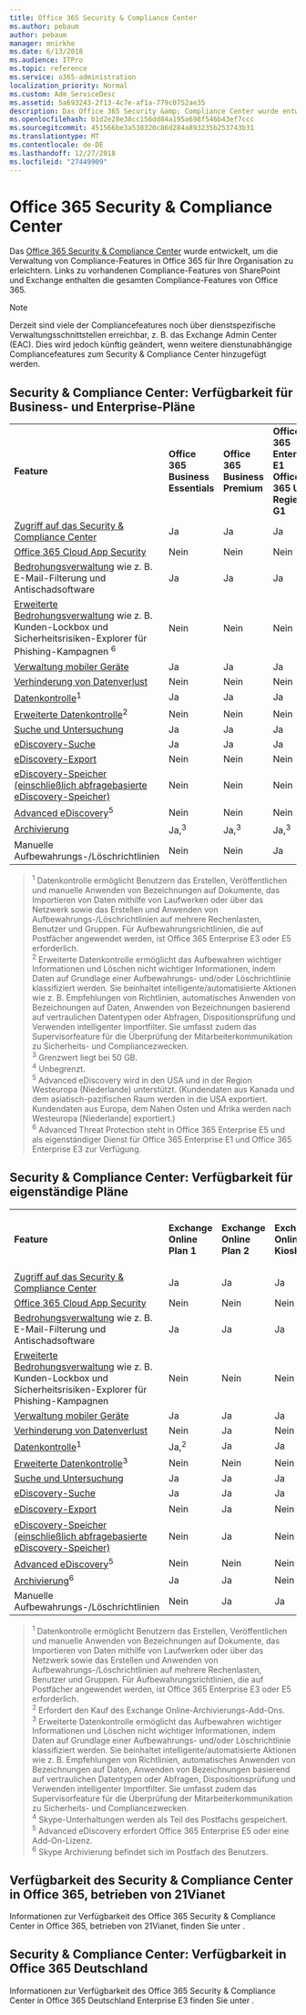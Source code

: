 ```yaml
---
title: Office 365 Security & Compliance Center
ms.author: pebaum
author: pebaum
manager: mnirkhe
ms.date: 6/13/2018
ms.audience: ITPro
ms.topic: reference
ms.service: o365-administration
localization_priority: Normal
ms.custom: Adm_ServiceDesc
ms.assetid: 5a693243-2f13-4c7e-af1a-779c0752ae35
description: Das Office 365 Security &amp; Compliance Center wurde entwickelt, um die Verwaltung von Compliance-Features in Office 365 für Ihre Organisation zu erleichtern. Links zu vorhandenen Compliance-Features von SharePoint und Exchange enthalten die gesamten Compliance-Features von Office 365.
ms.openlocfilehash: b1d2e28e38cc156dd84a195a698f546b43ef7ccc
ms.sourcegitcommit: 451566be3a538320c86d284a893235b253743b31
ms.translationtype: MT
ms.contentlocale: de-DE
ms.lasthandoff: 12/27/2018
ms.locfileid: "27449909"
---
```

# <a name="office-365-security-amp-compliance-center"></a>Office 365 Security &amp; Compliance Center

Das [Office 365 Security &amp; Compliance Center](https://go.microsoft.com/fwlink/?LinkID=824876) wurde entwickelt, um die Verwaltung von Compliance-Features in Office 365 für Ihre Organisation zu erleichtern. Links zu vorhandenen Compliance-Features von SharePoint und Exchange enthalten die gesamten Compliance-Features von Office 365. 
  
> [!NOTE]
> Derzeit sind viele der Compliancefeatures noch über dienstspezifische Verwaltungsschnittstellen erreichbar, z. B. das Exchange Admin Center (EAC). Dies wird jedoch künftig geändert, wenn weitere dienstunabhängige Compliancefeatures zum Security &amp; Compliance Center hinzugefügt werden. 
  
## <a name="security-amp-compliance-center-availability-for-business-and-enterprise-plans"></a>Security &amp; Compliance Center: Verfügbarkeit für Business- und Enterprise-Pläne

||||||||
|:-----|:-----|:-----|:-----|:-----|:-----|:-----|
|**Feature** <br/> |**Office 365 Business Essentials** <br/> |**Office 365 Business Premium** <br/> |**Office 365 Enterprise E1** <br/> **Office 365 US-Regierung G1** <br/> |**Office 365 Enterprise E3** <br/> **Office 365 US-Regierung G3** <br/> |**Office 365 Enterprise E5** <br/> |**Office 365 Enterprise F1** <br/> **Office 365 US-Regierung F1** <br/> |
|[Zugriff auf das Security &amp; Compliance Center](https://go.microsoft.com/fwlink/?linkid=841313) <br/> |Ja  <br/> |Ja  <br/> |Ja  <br/> |Ja  <br/> |Ja  <br/> |Ja  <br/> |
|[Office 365 Cloud App Security](https://go.microsoft.com/fwlink/?linkid=845423) <br/> |Nein  <br/> |Nein  <br/> |Nein  <br/> |Nein  <br/> |Ja  <br/> |Nein  <br/> |
|[Bedrohungsverwaltung](https://go.microsoft.com/fwlink/?linkid=845550) wie z. B. E-Mail-Filterung und Antischadsoftware    <br/> |Ja  <br/> |Ja  <br/> |Ja  <br/> |Ja  <br/> |Ja  <br/> |Ja  <br/> |
|[Erweiterte Bedrohungsverwaltung](https://go.microsoft.com/fwlink/?linkid=846673) wie z. B. Kunden-Lockbox und Sicherheitsrisiken-Explorer für Phishing-Kampagnen <sup>6</sup> <br/> |Nein  <br/> |Nein  <br/> |Nein  <br/> |Nein  <br/> |Ja  <br/> |Nein  <br/> |
|[Verwaltung mobiler Geräte](https://go.microsoft.com/fwlink/?linkid=524859) <br/> |Ja  <br/> |Ja  <br/> |Ja  <br/> |Ja  <br/> |Ja  <br/> |Ja  <br/> |
|[Verhinderung von Datenverlust](https://go.microsoft.com/fwlink/?linkid=846843) <br/> |Nein  <br/> |Nein  <br/> |Nein  <br/> |Ja  <br/> |Ja  <br/> |Nein  <br/> |
|[Datenkontrolle](https://go.microsoft.com/fwlink/?linkid=863925)<sup>1</sup> <br/> |Ja  <br/> |Ja  <br/> |Ja  <br/> |Ja  <br/> |Ja  <br/> |Ja  <br/> |
|[Erweiterte Datenkontrolle](https://go.microsoft.com/fwlink/?linkid=842991)<sup>2</sup> <br/> |Nein  <br/> |Nein  <br/> |Nein  <br/> |Nein  <br/> |Ja  <br/> |Nein  <br/> |
|[Suche und Untersuchung](https://go.microsoft.com/fwlink/?linkid=824872) <br/> |Ja  <br/> |Ja  <br/> |Ja  <br/> |Ja  <br/> |Ja  <br/> |Ja  <br/> |
|[eDiscovery-Suche](https://go.microsoft.com/fwlink/?linkid=837776) <br/> |Ja  <br/> |Ja  <br/> |Ja  <br/> |Ja  <br/> |Ja  <br/> |Ja  <br/> |
|[eDiscovery-Export](https://go.microsoft.com/fwlink/?linkid=837776) <br/> |Nein  <br/> |Nein  <br/> |Nein  <br/> |Ja  <br/> |Ja  <br/> |Nein  <br/> |
|[eDiscovery-Speicher (einschließlich abfragebasierte eDiscovery-Speicher)](https://support.office.com/article/eDiscovery-cases-in-the-Office-365-Security-Compliance-Center-8dd335ab-29d0-41c3-8dd8-9f7c7481e60c#step3_1) <br/> |Nein  <br/> |Nein  <br/> |Nein  <br/> |Ja  <br/> |Ja  <br/> |Nein  <br/> |
|[Advanced eDiscovery](https://go.microsoft.com/fwlink/?linkid=715714)<sup>5</sup> <br/> |Nein  <br/> |Nein  <br/> |Nein  <br/> |Nein  <br/> |Ja  <br/> |Nein  <br/> |
|[Archivierung](https://technet.microsoft.com/en-us/library/exchange-online-limits.aspx) <br/> |Ja,<sup>3</sup> <br/> |Ja,<sup>3</sup> <br/> |Ja,<sup>3</sup> <br/> |Ja,<sup>4</sup> <br/> |Ja,<sup>4</sup> <br/> |Nein  <br/> |
|Manuelle Aufbewahrungs-/Löschrichtlinien  <br/> |Nein  <br/> |Nein  <br/> |Ja  <br/> |Ja  <br/> |Ja  <br/> |Nein  <br/> |
   
> <sup>1</sup> Datenkontrolle ermöglicht Benutzern das Erstellen, Veröffentlichen und manuelle Anwenden von Bezeichnungen auf Dokumente, das Importieren von Daten mithilfe von Laufwerken oder über das Netzwerk sowie das Erstellen und Anwenden von Aufbewahrungs-/Löschrichtlinien auf mehrere Rechenlasten, Benutzer und Gruppen. Für Aufbewahrungsrichtlinien, die auf Postfächer angewendet werden, ist Office 365 Enterprise E3 oder E5 erforderlich.<br/><sup>2</sup> Erweiterte Datenkontrolle ermöglicht das Aufbewahren wichtiger Informationen und Löschen nicht wichtiger Informationen, indem Daten auf Grundlage einer Aufbewahrungs- und/oder Löschrichtlinie klassifiziert werden. Sie beinhaltet intelligente/automatisierte Aktionen wie z. B. Empfehlungen von Richtlinien, automatisches Anwenden von Bezeichnungen auf Daten, Anwenden von Bezeichnungen basierend auf vertraulichen Datentypen oder Abfragen, Dispositionsprüfung und Verwenden intelligenter Importfilter. Sie umfasst zudem das Supervisorfeature für die Überprüfung der Mitarbeiterkommunikation zu Sicherheits- und Compliancezwecken.<br/><sup>3</sup> Grenzwert liegt bei 50 GB. 
<br/><sup>4</sup>   Unbegrenzt. 
<br/><sup>5</sup> Advanced eDiscovery wird in den USA und in der Region Westeuropa (Niederlande) unterstützt. (Kundendaten aus Kanada und dem asiatisch-pazifischen Raum werden in die USA exportiert. Kundendaten aus Europa, dem Nahen Osten und Afrika werden nach Westeuropa [Niederlande] exportiert.)<br/><sup>6</sup> Advanced Threat Protection steht in Office 365 Enterprise E5 und als eigenständiger Dienst für Office 365 Enterprise E1 und Office 365 Enterprise E3 zur Verfügung. 
  
## <a name="security-amp-compliance-center-availability-for-standalone-plans"></a>Security &amp; Compliance Center: Verfügbarkeit für eigenständige Pläne

|||||||||
|:-----|:-----|:-----|:-----|:-----|:-----|:-----|:-----|
|**Feature** <br/> |**Exchange Online Plan 1** <br/> |**Exchange Online Plan 2** <br/> |**Exchange Online-Kiosk** <br/> |**SharePoint Online Plan 1** <br/> |**SharePoint Online Plan 2** <br/> |**Skype for Business Online Plan 1** <br/> |**Skype for Business Online Plan 2** <br/> |
|[Zugriff auf das Security &amp; Compliance Center](https://go.microsoft.com/fwlink/?linkid=841313) <br/> |Ja  <br/> |Ja  <br/> |Ja  <br/> |Ja  <br/> |Ja  <br/> |Ja  <br/> |Ja  <br/> |
|[Office 365 Cloud App Security](https://go.microsoft.com/fwlink/?linkid=845423) <br/> |Nein  <br/> |Nein  <br/> |Nein  <br/> |Nein  <br/> |Nein  <br/> |Nein  <br/> |Ja  <br/> |
|[Bedrohungsverwaltung](https://go.microsoft.com/fwlink/?linkid=845550) wie z. B. E-Mail-Filterung und Antischadsoftware    <br/> |Ja  <br/> |Ja  <br/> |Ja  <br/> |Ja  <br/> |Ja  <br/> |Ja  <br/> |Ja  <br/> |
|[Erweiterte Bedrohungsverwaltung](https://go.microsoft.com/fwlink/?linkid=846673) wie z. B. Kunden-Lockbox und Sicherheitsrisiken-Explorer für Phishing-Kampagnen    <br/> |Nein  <br/> |Nein  <br/> |Nein  <br/> |Nein  <br/> |Nein  <br/> |Nein  <br/> |Nein  <br/> |
|[Verwaltung mobiler Geräte](https://go.microsoft.com/fwlink/?linkid=524859) <br/> |Ja  <br/> |Ja  <br/> |Ja  <br/> |Ja  <br/> |Ja  <br/> |Ja  <br/> |Ja  <br/> |
|[Verhinderung von Datenverlust](https://go.microsoft.com/fwlink/?linkid=846843) <br/> |Nein  <br/> |Ja  <br/> |Nein  <br/> |Nein  <br/> |Ja  <br/> |Nein  <br/> |Ja  <br/> |
|[Datenkontrolle](https://go.microsoft.com/fwlink/?linkid=863925)<sup>1</sup> <br/> |Ja,<sup>2</sup> <br/> |Ja  <br/> |Ja  <br/> |Ja  <br/> |Ja  <br/> |Ja  <br/> |Ja  <br/> |
|[Erweiterte Datenkontrolle](https://go.microsoft.com/fwlink/?linkid=842991)<sup>3</sup> <br/> |Nein  <br/> |Nein  <br/> |Nein  <br/> |Nein  <br/> |Nein  <br/> |Nein  <br/> |Nein  <br/> |
|[Suche und Untersuchung](https://go.microsoft.com/fwlink/?linkid=824872) <br/> |Ja  <br/> |Ja  <br/> |Ja  <br/> |Ja  <br/> |Ja  <br/> |Ja  <br/> |Ja  <br/> |
|[eDiscovery-Suche](https://go.microsoft.com/fwlink/?linkid=837776) <br/> |Ja  <br/> |Ja  <br/> |Ja  <br/> |Ja  <br/> |Ja  <br/> |Nein  <br/> |Nein  <br/> |
|[eDiscovery-Export](https://go.microsoft.com/fwlink/?linkid=837776) <br/> |Nein  <br/> |Ja  <br/> |Nein  <br/> |Nein  <br/> |Ja  <br/> |Keine<sup>4</sup> <br/> |Keine<sup>4</sup> <br/> |
|[eDiscovery-Speicher (einschließlich abfragebasierte eDiscovery-Speicher)](https://support.office.com/article/eDiscovery-cases-in-the-Office-365-Security-Compliance-Center-8dd335ab-29d0-41c3-8dd8-9f7c7481e60c#step3_1) <br/> |Nein  <br/> |Ja  <br/> |Nein  <br/> |Nein  <br/> |Ja  <br/> |Nein  <br/> |Nein  <br/> |
|[Advanced eDiscovery](https://go.microsoft.com/fwlink/?linkid=715714)<sup>5</sup> <br/> |Nein  <br/> |Nein  <br/> |Nein  <br/> |Nein  <br/> |Nein  <br/> |Nein  <br/> |Nein  <br/> |
|[Archivierung](https://technet.microsoft.com/en-us/library/exchange-online-limits.aspx)<sup>6</sup> <br/> |Ja  <br/> |Ja  <br/> |Nein  <br/> |Ja  <br/> |Ja  <br/> |Nein  <br/> |Nein  <br/> |
|Manuelle Aufbewahrungs-/Löschrichtlinien  <br/> |Nein  <br/> |Ja  <br/> |Ja  <br/> |Nein  <br/> |Ja  <br/> |Nein  <br/> |Ja  <br/> |
   
> <sup>1</sup> Datenkontrolle ermöglicht Benutzern das Erstellen, Veröffentlichen und manuelle Anwenden von Bezeichnungen auf Dokumente, das Importieren von Daten mithilfe von Laufwerken oder über das Netzwerk sowie das Erstellen und Anwenden von Aufbewahrungs-/Löschrichtlinien auf mehrere Rechenlasten, Benutzer und Gruppen. Für Aufbewahrungsrichtlinien, die auf Postfächer angewendet werden, ist Office 365 Enterprise E3 oder E5 erforderlich.<br/><sup>2</sup> Erfordert den Kauf des Exchange Online-Archivierungs-Add-Ons. 
<br/><sup>3</sup> Erweiterte Datenkontrolle ermöglicht das Aufbewahren wichtiger Informationen und Löschen nicht wichtiger Informationen, indem Daten auf Grundlage einer Aufbewahrungs- und/oder Löschrichtlinie klassifiziert werden. Sie beinhaltet intelligente/automatisierte Aktionen wie z. B. Empfehlungen von Richtlinien, automatisches Anwenden von Bezeichnungen auf Daten, Anwenden von Bezeichnungen basierend auf vertraulichen Datentypen oder Abfragen, Dispositionsprüfung und Verwenden intelligenter Importfilter. Sie umfasst zudem das Supervisorfeature für die Überprüfung der Mitarbeiterkommunikation zu Sicherheits- und Compliancezwecken.<br/><sup>4</sup> Skype-Unterhaltungen werden als Teil des Postfachs gespeichert. 
<br/><sup>5</sup> Advanced eDiscovery erfordert Office 365 Enterprise E5 oder eine Add-On-Lizenz. <br/><sup>6</sup> Skype Archivierung befindet sich im Postfach des Benutzers. 
  
## <a name="security-amp-compliance-center-availability-in-office-365-operated-by-21vianet"></a>Verfügbarkeit des Security &amp; Compliance Center in Office 365, betrieben von 21Vianet

Informationen zur Verfügbarkeit des Office 365 Security &amp; Compliance Center in Office 365, betrieben von 21Vianet, finden Sie unter [](office-365-operated-by-21vianet.md#security--compliance-center-availability-in-office-365-operated-by-21vianet).
  
## <a name="security-amp-compliance-center-availability-in-office-365-germany"></a>Security &amp; Compliance Center: Verfügbarkeit in Office 365 Deutschland

Informationen zur Verfügbarkeit des Office 365 Security &amp; Compliance Center in Office 365 Deutschland Enterprise E3 finden Sie unter [](office-365-germany.md#security--compliance-center-availability-in-office-365-germany).
  

